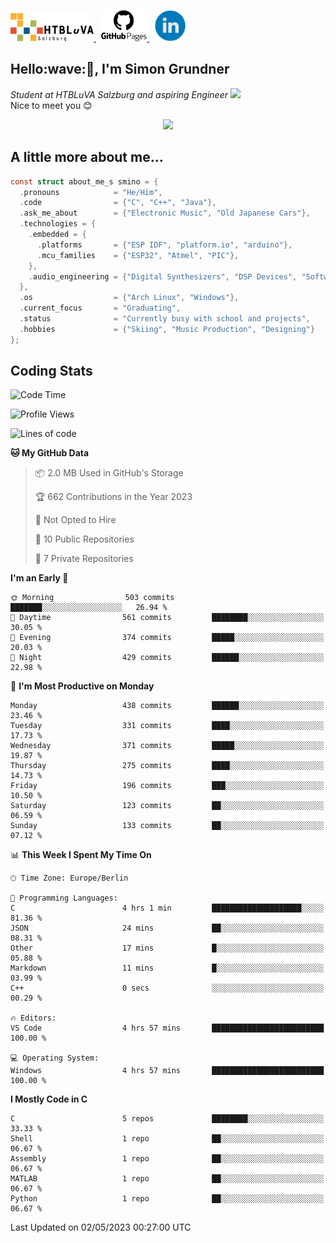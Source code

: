<p>
 <a href="http://www.htl-salzburg.ac.at/startseite.html">
  <picture>
   <source media="(prefers-color-scheme: dark)" srcset="/images/htlbla_logo_weiss.png" height="45"/>
   <img alt="HTBLuVA Salzburg" src="/images/htlbla_logo_schwarz.png" height="45"/>
  </picture>
 </a> &nbsp;
 <a href="https://s-grundner.github.io/">
  <picture>
   <source media="(prefers-color-scheme: dark)" srcset="/images/pages_weiss.png" height="50"/>
   <img alt="Pages" src="/images/pages.png" height="50"/>
  </picture>
 </a> &nbsp;
 <a href="https://www.linkedin.com/in/simon-grundner-b0b9b8228/">
  <img alt="LinkedIn" src="/images/LinkedIn.png" height="50"/>
 </a>
</p>

<h2>Hello:wave:🏻, I'm Simon Grundner</h2>
<p><em>Student at HTBLuVA Salzburg and aspiring Engineer
</a><img src="https://media.giphy.com/media/WUlplcMpOCEmTGBtBW/giphy.gif" width="30"></em><br>
Nice to meet you 😊</p>

<p align="center"><img dipslay="inline-block" width="340"src="images/e6cb4de279254053b04e8305f4706497.gif"/></p>
 
<h2> A little more about me...</h2>
  
```c
const struct about_me_s smino = {
  .pronouns            = "He/Him",
  .code                = {"C", "C++", "Java"},
  .ask_me_about        = {"Electronic Music", "Old Japanese Cars"},
  .technologies = { 
    .embedded = {
      .platforms       = {"ESP IDF", "platform.io", "arduino"},
      .mcu_families    = {"ESP32", "Atmel", "PIC"},
    },
    .audio_engineering = {"Digital Synthesizers", "DSP Devices", "Software Sounddesign"},
  },
  .os                  = {"Arch Linux", "Windows"},
  .current_focus       = "Graduating",
  .status              = "Currently busy with school and projects",
  .hobbies             = {"Skiing", "Music Production", "Designing"}
};
 ```

<h2> Coding Stats </h2>

<!--START_SECTION:waka-->
![Code Time](http://img.shields.io/badge/Code%20Time-182%20hrs%2020%20mins-blue)

![Profile Views](http://img.shields.io/badge/Profile%20Views-8-blue)

![Lines of code](https://img.shields.io/badge/From%20Hello%20World%20I%27ve%20Written-18.0%20million%20lines%20of%20code-blue)

**🐱 My GitHub Data** 

> 📦 2.0 MB Used in GitHub's Storage 
 > 
> 🏆 662 Contributions in the Year 2023
 > 
> 🚫 Not Opted to Hire
 > 
> 📜 10 Public Repositories 
 > 
> 🔑 7 Private Repositories 
 > 
**I'm an Early 🐤** 

```text
🌞 Morning                503 commits         ███████░░░░░░░░░░░░░░░░░░   26.94 % 
🌆 Daytime                561 commits         ████████░░░░░░░░░░░░░░░░░   30.05 % 
🌃 Evening                374 commits         █████░░░░░░░░░░░░░░░░░░░░   20.03 % 
🌙 Night                  429 commits         ██████░░░░░░░░░░░░░░░░░░░   22.98 % 
```
📅 **I'm Most Productive on Monday** 

```text
Monday                   438 commits         ██████░░░░░░░░░░░░░░░░░░░   23.46 % 
Tuesday                  331 commits         ████░░░░░░░░░░░░░░░░░░░░░   17.73 % 
Wednesday                371 commits         █████░░░░░░░░░░░░░░░░░░░░   19.87 % 
Thursday                 275 commits         ████░░░░░░░░░░░░░░░░░░░░░   14.73 % 
Friday                   196 commits         ███░░░░░░░░░░░░░░░░░░░░░░   10.50 % 
Saturday                 123 commits         ██░░░░░░░░░░░░░░░░░░░░░░░   06.59 % 
Sunday                   133 commits         ██░░░░░░░░░░░░░░░░░░░░░░░   07.12 % 
```


📊 **This Week I Spent My Time On** 

```text
🕑︎ Time Zone: Europe/Berlin

💬 Programming Languages: 
C                        4 hrs 1 min         ████████████████████░░░░░   81.36 % 
JSON                     24 mins             ██░░░░░░░░░░░░░░░░░░░░░░░   08.31 % 
Other                    17 mins             █░░░░░░░░░░░░░░░░░░░░░░░░   05.88 % 
Markdown                 11 mins             █░░░░░░░░░░░░░░░░░░░░░░░░   03.99 % 
C++                      0 secs              ░░░░░░░░░░░░░░░░░░░░░░░░░   00.29 % 

🔥 Editors: 
VS Code                  4 hrs 57 mins       █████████████████████████   100.00 % 

💻 Operating System: 
Windows                  4 hrs 57 mins       █████████████████████████   100.00 % 
```

**I Mostly Code in C** 

```text
C                        5 repos             ████████░░░░░░░░░░░░░░░░░   33.33 % 
Shell                    1 repo              ██░░░░░░░░░░░░░░░░░░░░░░░   06.67 % 
Assembly                 1 repo              ██░░░░░░░░░░░░░░░░░░░░░░░   06.67 % 
MATLAB                   1 repo              ██░░░░░░░░░░░░░░░░░░░░░░░   06.67 % 
Python                   1 repo              ██░░░░░░░░░░░░░░░░░░░░░░░   06.67 % 
```




 Last Updated on 02/05/2023 00:27:00 UTC
<!--END_SECTION:waka-->
